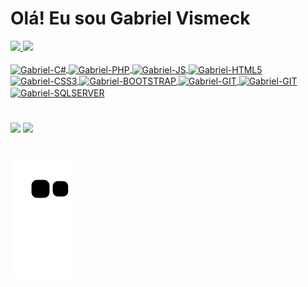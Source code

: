 # Olá! Eu sou Gabriel Vismeck
<div>
  <a href="https://github.com/gabriel-vismeck">
  <img height="160px" src="https://github-readme-stats-sigma-five.vercel.app/api?username=gabriel-vismeck&show_icons=true&theme=midnight-purple&include_allcommits=true&count_private=true"/>
  <img height="160px" src="https://github-readme-stats-sigma-five.vercel.app/api/top-langs/?username=gabriel-vismeck&layout=compact&langs_count=16&theme=midnight-purple"/>
<div>

  
<div style="display: inline_block"><br>
  <img align="center" alt="Gabriel-C#" height="30" width="40" src="https://cdn.jsdelivr.net/gh/devicons/devicon/icons/csharp/csharp-plain.svg" />
  <img align="center" alt="Gabriel-PHP" height="30" width="40" src="https://cdn.jsdelivr.net/gh/devicons/devicon/icons/php/php-original.svg" />
  <img align="center" alt="Gabriel-JS" height="30" width="40" src="https://cdn.jsdelivr.net/gh/devicons/devicon/icons/javascript/javascript-plain.svg" />
  <img align="center" alt="Gabriel-HTML5" height="30" width="40" src="https://cdn.jsdelivr.net/gh/devicons/devicon/icons/html5/html5-plain.svg" />
  <img align="center" alt="Gabriel-CSS3" height="30" width="40" src="https://cdn.jsdelivr.net/gh/devicons/devicon/icons/css3/css3-plain.svg" />
  <img align="center" alt="Gabriel-BOOTSTRAP" height="30" width="40" src="https://cdn.jsdelivr.net/gh/devicons/devicon/icons/bootstrap/bootstrap-plain.svg" />
  <img align="center" alt="Gabriel-GIT" height="30" width="40" src="https://cdn.jsdelivr.net/gh/devicons/devicon/icons/git/git-plain.svg" />
  <img align="center" alt="Gabriel-GIT" height="30" width="40" src="https://cdn.jsdelivr.net/gh/devicons/devicon/icons/mysql/mysql-plain.svg" />
  <img align="center" alt="Gabriel-SQLSERVER" height="30" width="30" src="https://user-images.githubusercontent.com/104789249/177211187-676d5405-5fc3-4e1f-b665-c4225dfa254f.png">
</div>


#


  <a href="mailto:gabrielvismeck01@gmail.com"><img src="https://img.shields.io/badge/Gmail-D14836?style=for-the-badge&logo=gmail&logoColor=white" target="_blank"></a>
  <a href="https://www.linkedin.com/in/gabriel-vismeck/"><img src="https://img.shields.io/badge/LinkedIn-0077B5?style=for-the-badge&logo=linkedin&logoColor=white" target="_blank"></a>

#

<picture>
  <source media="(prefers-color-scheme: dark)" srcset="https://raw.githubusercontent.com/gabriel-vismeck/gabriel-vismeck/output/github-contribution-grid-snake.svg">
  <source media="(prefers-color-scheme: light)" srcset="https://raw.githubusercontent.com/gabriel-vismeck/gabriel-vismeck/output/github-contribution-grid-snake.svg">
  <img alt="github contribution grid snake animation" src="https://raw.githubusercontent.com/gabriel-vismeck/gabriel-vismeck/output/github-contribution-grid-snake.svg">
</picture>
  
<!-- 
![Snake animation](https://github.com/Gabriel-Vismeck/Gabriel-Vismeck/blob/output/github-contribution-grid-snake.svg)
--!>



